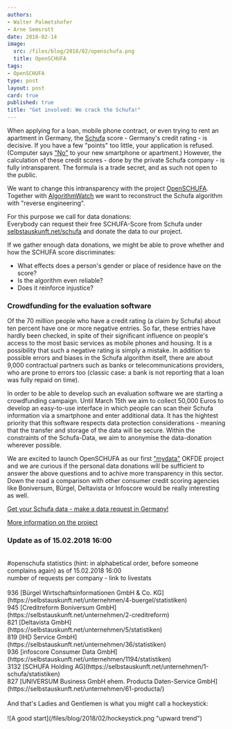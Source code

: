 ```yaml
---
authors: 
- Walter Palmetshofer
- Arne Semsrott
date: 2018-02-14
image:
  src: /files/blog/2018/02/openschufa.png
  title: OpenSCHUFA
tags:
- OpenSCHUFA
type: post
layout: post
card: true
published: true
title: "Get involved: We crack the Schufa!" 
---
```


When applying for a loan, mobile phone contract, or even trying to rent an apartment in Germany, the [Schufa](https://en.wikipedia.org/wiki/Schufa) score - Germany's credit rating - is decisive. If you have a few "points" too little, your application is refused. (Computer says ["No"](https://youtu.be/AJQ3TM-p2QI?t=45) to your new smartphone or apartment.) However, the calculation of these credit scores - done by the private Schufa company - is fully intransparent. The formula is a trade secret, and as such not open to the public. 

We want to change this intransparency with the project [OpenSCHUFA](http://openschufa.de/).  Together with [AlgorithmWatch](https://algorithmwatch.org/de/) we want to reconstruct the Schufa algorithm with "reverse engineering".

For this purpose we call for data donations:  
Everybody can request their free SCHUFA-Score from Schufa under [selbstauskunft.net/schufa](https://selbstauskunft.net/schufa) and donate the data to our project.

If we gather enough data donations, we might be able to prove whether and how the SCHUFA score discriminates:
- What effects does a person's gender or place of residence have on the score? 
- Is the algorithm even reliable? 
- Does it reinforce injustice?

<h3> Crowdfunding for the evaluation software</h3>

Of the 70 million people who have a credit rating (a claim by Schufa) about ten percent have one or more negative entries. So far, these entries have hardly been checked, in spite of their significant influence on people's access to the most basic services as mobile phones and housing. It is a possibility that such a negative rating is simply a mistake. In addition to possible errors and biases in the Schufa algorithm itself, there are about 9,000 contractual partners such as banks or telecommunications providers, who are prone to errors too (classic case: a bank is not reporting that a loan was fully repaid on time).

In order to be able to develop such an evaluation software we are starting a crowdfunding campaign. Until March 15th we aim to collect 50,000 Euros to develop an easy-to-use interface in which people can scan their Schufa information via a smartphone and enter additional data. It has the hightest priority that this software respects data protection considerations - meaning that the transfer and storage of the data will be secure. Within the constraints of the Schufa-Data, we aim to anonymise the data-donation wherever possible. 

We are excited to launch OpenSCHUFA as our first ["mydata"](https://mydata.org) OKFDE project and we are curious
if the personal data donations will be sufficient to answer the above questions and to achive more transparency in this sector.
Down the road a comparison with other consumer credit scoring agencies like  Boniversum, Bürgel, Deltavista or Infoscore would be really interesting as well.

[Get your Schufa data - make a data request in Germany!](https://selbstauskunft.net/schufa)

[More information on the project](http://www.openschufa.de/)



<a id="update"></a>
<h3>Update as of 15.02.2018 16:00</h3>
<br>
#openschufa statistics (hint: in alphabetical order, before someone complains again) as of 15.02.2018 16:00
<br>
number of requests per company - link to livestats<br>
<br>
936 [Bürgel Wirtschaftsinformationen GmbH & Co. KG](https://selbstauskunft.net/unternehmen/4-buergel/statistiken)<br>
945 [Creditreform Boniversum GmbH](https://selbstauskunft.net/unternehmen/2-creditreform)<br>
821 [Deltavista GmbH](https://selbstauskunft.net/unternehmen/5/statistiken)<br>
819 [IHD Service GmbH](https://selbstauskunft.net/unternehmen/36/statistiken)<br>
936 [infoscore Consumer Data GmbH](https://selbstauskunft.net/unternehmen/1194/statistiken)<br>
3132 [SCHUFA Holding AG](https://selbstauskunft.net/unternehmen/1-schufa/statistiken)<br>
827 [UNIVERSUM Business GmbH ehem. Producta Daten-Service GmbH](https://selbstauskunft.net/unternehmen/61-producta/)<br>
<br>
And that's Ladies and Gentlemen is what you might call a hockeystick:<br>
<br>
![A good start](/files/blog/2018/02/hockeystick.png "upward trend")
